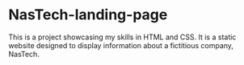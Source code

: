 # NasTech-landing-page
This is a project showcasing my skills in HTML and CSS. It is a static website designed to display information about a fictitious company, NasTech.

